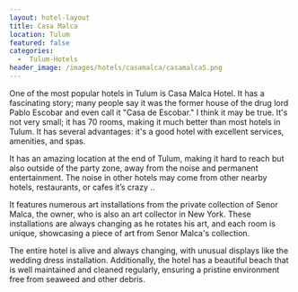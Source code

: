 ```yaml
---
layout: hotel-layout
title: Casa Malca
location: Tulum
featured: false
categories:
  -  Tulum-Hotels
header_image: /images/hotels/casamalca/casamalca5.png
---
```

One of the most popular hotels in Tulum is Casa Malca Hotel. It has a fascinating story; many people say it was the former house of the drug lord Pablo Escobar and even call it "Casa de Escobar." I think it may be true. It's not very small; it has 70 rooms, making it much better than most hotels in Tulum. It has several advantages: it's a good hotel with excellent services, amenities, and spas.

It has an amazing location at the end of Tulum, making it hard to reach but also outside of the party zone, away from the noise and permanent entertainment.
The noise in other hotels may come from other nearby hotels, restaurants, or cafes it’s crazy ..

It features numerous art installations from the private collection of Senor Malca, the owner, who is also an art collector in New York. These installations are always changing as he rotates his art, and each room is unique, showcasing a piece of art from Senor Malca's collection.

The entire hotel is alive and always changing, with unusual displays like the wedding dress installation. Additionally, the hotel has a beautiful beach that is well maintained and cleaned regularly, ensuring a pristine environment free from seaweed and other debris.